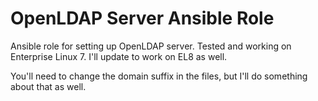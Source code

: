 # OpenLDAP Server Ansible Role

Ansible role for setting up OpenLDAP server.
Tested and working on Enterprise Linux 7. I'll update to work on EL8 as well.

You'll need to change the domain suffix in the files, but I'll do something about that as well.
